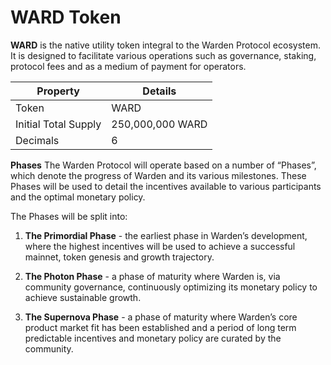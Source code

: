﻿---
sidebar_position: 3
---

# WARD Token

**WARD** is the native utility token integral to the Warden Protocol ecosystem. It is designed to facilitate various operations such as governance, staking, protocol fees and as a medium of payment for operators.

|Property|Details|
|-|--|
| Token | WARD |
| Initial Total Supply | 250,000,000 WARD |
| Decimals | 6 |



**Phases**
The Warden Protocol will operate based on a number of “Phases”, which denote the progress of Warden and its various milestones. These Phases will be used to detail the incentives available to various participants and the optimal monetary policy. 

The Phases will be split into:

1.  **The Primordial Phase** - the earliest phase in Warden’s development, where the highest incentives will be used to achieve a successful mainnet, token genesis and growth trajectory.
    
2.  **The Photon Phase** - a phase of maturity where Warden is, via community governance, continuously optimizing its monetary policy to achieve sustainable growth.
3.  **The Supernova Phase** - a phase of maturity where Warden’s core product market fit has been established and a period of long term predictable incentives and monetary policy are curated by the community.
